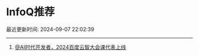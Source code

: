 # InfoQ推荐

最近更新时间: 2024-09-07 22:02:39

--- 
1. [@AI时代开发者，2024百度云智大会课代表上线](https://www.infoq.cn/article/jXh3LuDI2UOMlNCgiO6T) 
